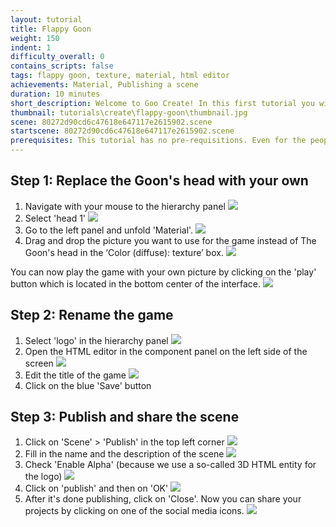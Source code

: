 ```yaml
---
layout: tutorial
title: Flappy Goon
weight: 150
indent: 1
difficulty_overall: 0
contains_scripts: false
tags: flappy goon, texture, material, html editor
achievements: Material, Publishing a scene
duration: 10 minutes
short_description: Welcome to Goo Create! In this first tutorial you will learn how to replace the head of The Goon, our beloved Goo Create mascot, with you own head.
thumbnail: tutorials\create\flappy-goon\thumbnail.jpg
scene: 80272d90cd6c47618e647117e2615902.scene
startscene: 80272d90cd6c47618e647117e2615902.scene
prerequisites: This tutorial has no pre-requisitions. Even for the people that never used Goo Create before, this tutorial shouldn't be a problem!
---
```

## Step 1: Replace the Goon's head with your own

1. Navigate with your mouse to the hierarchy panel
 ![](navigateToHierarchy.gif)
2. Select 'head 1'
![](selectHead1.gif)
3. Go to the left panel and unfold 'Material'.
![](unfoldMaterial.gif)
4. Drag and drop the picture you want to use for the game instead of The Goon's head in the ‘Color (diffuse): texture’ box.
![](dragAndDropYourHead.gif)

You can now play the game with your own picture by clicking on the 'play' button which is located in the bottom center of the interface.
![](playbutton.gif)


## Step 2: Rename the game

1. Select 'logo' in the hierarchy panel
 ![](selectLogoInHierarchy.gif)
2. Open the HTML editor in the component panel on the left side of the screen
 ![](openHTMLEditor.gif)
3. Edit the title of the game
 ![](replaceTitle.gif)
4. Click on the blue 'Save' button


## Step 3: Publish and share the scene

1. Click on 'Scene' > 'Publish' in the top left corner
 ![](publishbutton.gif)
2. Fill in the name and the description of the scene
 ![](namedescription.gif)
3. Check 'Enable Alpha' (because we use a so-called 3D HTML entity for the logo)
 ![](enableAlpha.gif)
4. Click on 'publish' and then on 'OK'
 ![](publish.gif)
5. After it's done publishing, click on 'Close'. Now you can share your projects by clicking on one of the social media icons.
 ![](sharegif.gif)
